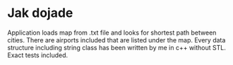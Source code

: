 # Jak dojade
Application loads map from .txt file and looks for shortest path between cities. There are airports included that are listed under the map. Every data structure including string class has been written by me in c++ without STL. Exact tests included.

